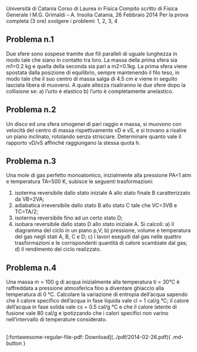 Università di Catania
Corso di Laurea in Fisica
Compito scritto di Fisica Generale I
M.G. Grimaldi – A. Insolia
Catania, 26 Febbraio 2014
Per la prova completa (3 ore) svolgere i problemi: 1, 2, 3, 4
## Problema n.1
Due sfere sono sospese tramite due fili paralleli di uguale
lunghezza in modo tale che siano in contatto tra loro. La massa
della prima sfera sia m1=0.2 kg e quella della seconda sia pari a
m2=0.1kg. La prima sfera viene spostata dalla posizione di
equilibrio, sempre mantenendo il filo teso, in modo tale che il suo
centro di massa salga di 4.5 cm e viene in seguito lasciata libera di
muoversi. A quale altezza risaliranno le due sfere dopo la
collisione se:
a) l’urto è elastico
b) l’urto è completamente anelastico.
## Problema n.2
Un disco ed una sfera omogenei di pari raggio e massa, si muovono con velocità del centro di
massa rispettivamente vD e vS, e si trovano a risalire un piano inclinato, rotolando senza strisciare.
Determinare quanto vale il rapporto vD/vS affinché raggiungano la stessa quota h.
## Problema n.3
Una mole di gas perfetto monoatomico, inizialmente alla pressione PA=1 atm e temperatura
TA=500 K, subisce le seguenti trasformazioni:
1) isoterma reversibile dallo stato iniziale A allo stato finale B caratterizzato da VB=2VA;
2) adiabatica irreversibile dallo stato B allo stato C tale che VC=3VB e TC=TA/2;
3) isoterma reversibile fino ad un certo stato D;
4) isobara reversibile dallo stato D allo stato iniziale A.
Si calcoli:
a) il diagramma del ciclo in un piano p,V;
b) pressione, volume e temperatura del gas negli stati A, B, C e D;
c) i lavori eseguiti dal gas nelle quattro trasformazioni e le corrispondenti quantità di calore
scambiate dal gas;
d) il rendimento del ciclo realizzato.
## Problema n.4
Una massa m = 100 g di acqua inizialmente alla temperatura ti = 30°C è raffreddata a pressione
atmosferica fino a diventare ghiaccio alla temperatura di 0 °C. Calcolare la variazione di entropia
dell’acqua sapendo che il calore specifico dell’acqua in fase liquida vale cl = 1 cal/g °C; il calore
dell’acqua in fase solida vale cs = 0.5 cal/g °C e che il calore latente di fusione vale 80 cal/g e
ipotizzando che i calori specifici non varino nell’intervallo di temperature considerato.

<br>
[:fontawesome-regular-file-pdf: Download](../pdf/2014-02-26.pdf){ .md-button }